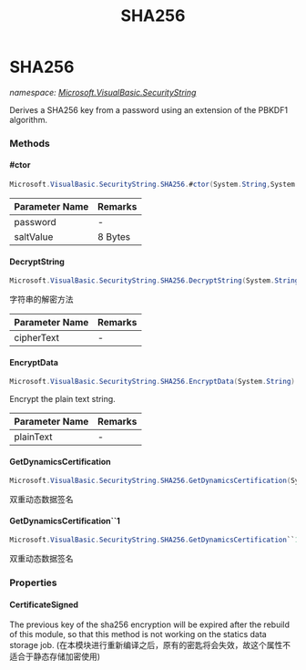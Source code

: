 ﻿---
title: SHA256
---

# SHA256
_namespace: [Microsoft.VisualBasic.SecurityString](N-Microsoft.VisualBasic.SecurityString.html)_

Derives a SHA256 key from a password using an extension of the PBKDF1 algorithm.



### Methods

#### #ctor
```csharp
Microsoft.VisualBasic.SecurityString.SHA256.#ctor(System.String,System.String)
```


|Parameter Name|Remarks|
|--------------|-------|
|password|-|
|saltValue|8 Bytes|


#### DecryptString
```csharp
Microsoft.VisualBasic.SecurityString.SHA256.DecryptString(System.String)
```
字符串的解密方法

|Parameter Name|Remarks|
|--------------|-------|
|cipherText|-|


#### EncryptData
```csharp
Microsoft.VisualBasic.SecurityString.SHA256.EncryptData(System.String)
```
Encrypt the plain text string.

|Parameter Name|Remarks|
|--------------|-------|
|plainText|-|


#### GetDynamicsCertification
```csharp
Microsoft.VisualBasic.SecurityString.SHA256.GetDynamicsCertification(System.Type)
```
双重动态数据签名

#### GetDynamicsCertification``1
```csharp
Microsoft.VisualBasic.SecurityString.SHA256.GetDynamicsCertification``1
```
双重动态数据签名


### Properties

#### CertificateSigned
The previous key of the sha256 encryption will be expired after the rebuild of this module,
 so that this method is not working on the statics data storage job.
 (在本模块进行重新编译之后，原有的密匙将会失效，故这个属性不适合于静态存储加密使用)
